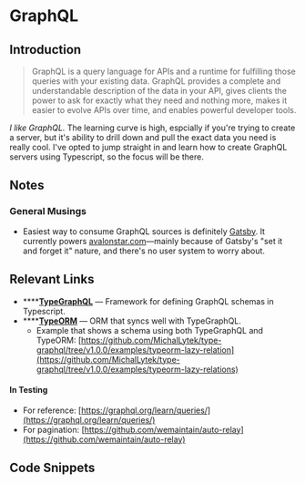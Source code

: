 # GraphQL

## Introduction

> GraphQL is a query language for APIs and a runtime for fulfilling those queries with your existing data. GraphQL provides a complete and understandable description of the data in your API, gives clients the power to ask for exactly what they need and nothing more, makes it easier to evolve APIs over time, and enables powerful developer tools.

_I like GraphQL._ The learning curve is high, espcially if you're trying to create a server, but it's ability to drill down and pull the exact data you need is really cool. I've opted to jump straight in and learn how to create GraphQL servers using Typescript, so the focus will be there.

## Notes

### General Musings

* Easiest way to consume GraphQL sources is definitely [Gatsby](https://gatsbyjs.com). It currently powers [avalonstar.com](https://avalonstar.com)—mainly because of Gatsby's "set it and forget it" nature, and there's no user system to worry about.

## Relevant Links

* ****[**TypeGraphQL**](https://typegraphql.com/docs/introduction.html) — Framework for defining GraphQL schemas in Typescript. &#x20;
* ****[**TypeORM**](https://typeorm.io/#/) — ORM that syncs well with TypeGraphQL.
  * Example that shows a schema using both TypeGraphQL and TypeORM: [https://github.com/MichalLytek/type-graphql/tree/v1.0.0/examples/typeorm-lazy-relation](https://github.com/MichalLytek/type-graphql/tree/v1.0.0/examples/typeorm-lazy-relations)

#### In Testing

* For reference: [https://graphql.org/learn/queries/](https://graphql.org/learn/queries/)
* For pagination: [https://github.com/wemaintain/auto-relay](https://github.com/wemaintain/auto-relay)

## Code Snippets

